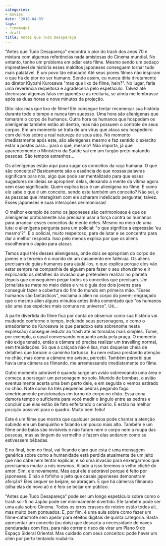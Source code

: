 ```yaml
---
categories:
- movies
date: '2018-04-03'
tags:
- cinemaqui
- draft
title: Antes que Tudo Desapareça
---
```


"Antes que Tudo Desapareça" encontra o pior do trash dos anos 70 e mistura com algumas referências nada amistosas do Cinema mundial. No entanto, tenho um problema em odiar este filme. Mesmo sendo um pedaço imprestável de história esses malditos japoneses conseguem tornar tudo mais palatável. É um povo tão educado! Até seus piores filmes não inspiram o que há de pior no ser humano. Sendo assim, eu nunca diria diretamente ao diretor Kiyoshi Kurosawa "mas que lixo de filme, hein?". No lugar, faria uma reverência respeitosa e agradeceria pelo espetáculo. Talvez até decorasse algumas falas em japonês e as recitaria, se ainda me lembrasse após as duas horas e nove minutos da projeção.

Dito isto: mas que lixo de filme! Ele consegue tentar recomeçar sua história durante todo o tempo e nunca tem sucesso. Uma hora são alienígenas que tomaram o corpo de humanos. Outra hora os humanos que hospedam os alienígenas também estão ali dentro, mas não possuem o controle de seus corpos. Em um momento se trata de um vírus que ataca seu hospedeiro com delírios sobre a real natureza de seus atos. No momento imediatamente após este, são alienígenas mesmo e faz sentido o exército estar a postos para... para o quê, mesmo? Não importa, já que aparentemente o Ministério da Saúde sai em um furgão preto matando pessoas. São tempos estranhos...

Os alienígenas estão aqui para sugar os conceitos da raça humana. O que são conceitos? Basicamente são a essência do que nossas palavras significam para nós, algo que pode ser mentalizado para que esses sugadores de ideias se apropriem delas, deixando a mente da vítima agora sem esse significado. Quem explica isso é um alienígena no filme. E como ele sabe o que é um conceito, sendo este também um conceito? Não sei, e as pessoas que interagiram com ele acharam indelicado perguntar, talvez. Esses japoneses e suas interações cerimoniosas!

O melhor exemplo de como os japoneses são cerimoniosos é que os alienígenas praticamente não precisam usar a força contra os humanos para arrancar esses conceitos da mente deles. Mesmo no meio de uma luta:  o alienígena pergunta para um policial: "o que significa a expressão 'eu mesmo'?". E o policial, muito respeitoso, para de lutar e se concentra para dar a melhor resposta. Isso pelo menos explica por que os aliens escolheram o Japão para atacar.

Temos aqui três desses alienígenas, onde dois se apropriam do corpo de jovens e o terceiro é o marido de um casamento em falência. Os aliens precisam de guias humanos para ajudá-los, o que explica porque eles vão estar sempre na companhia de alguém para fazer o seu showzinho e ir explicando os detalhes da invasão que pretendem realizar no planeta depois que conseguirem pegar todos os conceitos que precisam. Um jornalista se mete no meio deles e vira o guia dos dois jovens para conseguir fazer a cobertura do fim do mundo em primeira mão. "Esses humanos são fantásticos", exclama o alien no corpo do jovem; engraçado que o mesmo alien alguns minutos antes tinha comentado que "os humanos são uma das espécies mais comuns no universo". Ué...

A parte divertida do filme fica por conta de observar como sua história vai mudando conforme o tempo, incluindo seus personagens, e como o amadorismo de Kurosawa (e que paradoxo este sobrenome nesta expressão) consegue reduzir ao trash até as tomadas mais simples. Tome, por exemplo, o casal conversando enquanto anda pela praça. O momento não exige tensão, então a câmera só precisa realizar um travelling normal, sem trepidações. Só que a calçada não é lisa, mas daquelas cheia de detalhes que tornam o caminho tortuoso. Eu nem estava prestando atenção no chão, mas como a câmera me avisou, percebi. Também percebi que havia uma câmera os filmando, me arremessando imediatamente do filme.

Outro momento adorável é quando surge um avião sobrevoando uma área e começa a perseguir um personagem no solo. Munido de bombas, o avião eventualmente acerta uma bem perto dele, e em seguida o vemos estirado no chão. Note como há três pequenas pedras pegando fogo simetricamente posicionadas em torno do corpo no chão. Essa cena demora tempo o suficiente para você medir o ângulo entre as pedras e concluir que elas estão de fato enfeitando o cenário. E estão na melhor posição possível para o quadro. Muito bem feito!

Este é um filme que mostra que qualquer pessoa pode chamar a atenção subindo em um banquinho e falando um pouco mais alto. Também é um filme onde balas são invisíveis e não furam nem o corpo nem a roupa das pessoas, mas as tingem de vermelho e fazem elas andarem como se estivessem bêbadas.

E no final, bem no final, vai ficando claro que esta é uma mensagem genérica sobre como a humanidade está perdida atualmente de um jeito que não cabe nem tentar explicar, e só uma invasão para enxergarmos que precisamos mudar a nós mesmos. Aliado a isso teremos o velho clichê do amor. Sim, ele novamente. Mas aqui ele é adorável porque é feito por japoneses. E não é fofinho o jeito que casais japoneses demonstram afeição? Eles sequer se beijam; se abraçam. É que há câmeras filmando (olha elas de novo aí) e é feio se beijar em público.

"Antes que Tudo Desapareça" pode ser um longo espetáculo sobre como o trash sci-fi no Japão pode ser minimamente divertido. Ele também pode ser uma aula sobre Cinema. Todos os erros crassos de roteiro estão todos ali, mas muito bem pontuados. E, por fim, é uma aula sobre como fazer um filme-catástrofe sem apelar para efeitos digitais de quinta categoria. Basta apresentar um conceito (ou dois) que descarta a necessidade de naves penduradas com fios, para não correr o risco de virar um Plano 9 do Espaço Sideral Oriental. Mas cuidado com seus conceitos: pode haver um alien por perto tentando roubá-lo.